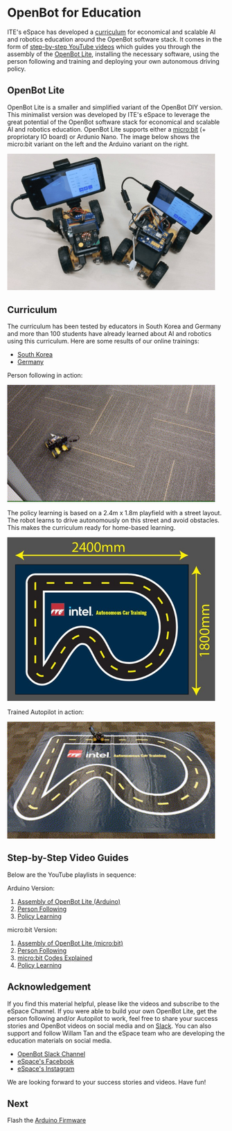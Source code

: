 # OpenBot for Education

ITE's eSpace has developed a [curriculum](#curriculum) for economical and scalable AI and robotics education around the OpenBot software stack. It comes in the form of [step-by-step YouTube videos](#step-by-step-video-guides) which guides you through the assembly of the [OpenBot Lite](#openbot-lite-arduino), installing the necessary software, using the person following and training and deploying your own autonomous driving policy.

## OpenBot Lite

OpenBot Lite is a smaller and simplified variant of the OpenBot DIY version. This minimalist version was developed by ITE's eSpace to leverage the great potential of the OpenBot software stack for economical and scalable AI and robotics education. OpenBot Lite supports either a [micro:bit](https://microbit.org/) (+ propriotary IO board) or Ardunio Nano. The image below shows the micro:bit variant on the left and the Arduino variant on the right.

<p float="left">
  <img src="../../docs/images/openbot_lite.jpg" width="480px" />
</p>

## Curriculum

The curriculum has been tested by educators in South Korea and Germany and more than 100 students have already learned about AI and robotics using this curriculum. Here are some results of our online trainings:

* [South Korea](https://fb.watch/bDK2Vjgm3g/)
* [Germany](https://www.facebook.com/EspaceCW/posts/5087394677946975)

Person following in action:

<p float="left">
  <img src="../../docs/images/objectnav_320.gif" width="480px" />
</p>

The policy learning is based on a 2.4m x 1.8m playfield with a street layout. The robot learns to drive autonomously on this street and avoid obstacles. This makes the curriculum ready for home-based learning.

<p float="left">
  <img src="../../docs/images/playfield.jpg" width="480px" />
</p>

Trained Autopilot in action:

<p float="left">
  <img src="../../docs/images/autopilot_320.gif" width="480px" />
</p>

## Step-by-Step Video Guides

Below are the YouTube playlists in sequence:

Arduino Version:
1. [Assembly of OpenBot Lite (Arduino)](https://youtube.com/playlist?list=PLNKFHX5MRn52za5VeteCmvLNcL1Kowtw2)
2. [Person Following](https://youtube.com/playlist?list=PLNKFHX5MRn501oWvPbKzP1zkcqhLU5TOh)
3. [Policy Learning](https://youtube.com/playlist?list=PLNKFHX5MRn5233AyCWhcn71JdB9qIEa-E)


micro:bit Version:
1. [Assembly of OpenBot Lite (micro:bit)](https://youtube.com/playlist?list=PLNKFHX5MRn51xVKHo2VCY-KbOFQrkOm2R)
2. [Person Following](https://youtube.com/playlist?list=PLNKFHX5MRn51crWis1lwFJXj69DN9evG1)
3. [micro:bit Codes Explained](https://youtube.com/playlist?list=PLNKFHX5MRn51DfspxVo16BkfXz8y9uR7N)
4. [Policy Learning](https://youtube.com/playlist?list=PLNKFHX5MRn5233AyCWhcn71JdB9qIEa-E)

## Acknowledgement

If you find this material helpful, please like the videos and subscribe to the eSpace Channel. If you were able to build your own OpenBot Lite, get the person following and/or Autopilot to work, feel free to share your success stories and OpenBot videos on social media and on [Slack](https://join.slack.com/t/openbot-community/shared_invite/zt-jl8ygxqt-WNRNi9yzh7Lu60qui6Nh6w). You can also support and follow Willam Tan and the eSpace team who are developing the education materials on social media.

* [OpenBot Slack Channel](https://join.slack.com/t/openbot-community/shared_invite/zt-jl8ygxqt-WNRNi9yzh7Lu60qui6Nh6w)
* [eSpace's Facebook](https://www.facebook.com/EspaceCW)
* [eSpace's Instagram](https://www.instagram.com/EspaceCW/)

We are looking forward to your success stories and videos.  Have fun!

## Next

Flash the [Arduino Firmware](../../firmware/README.md)
